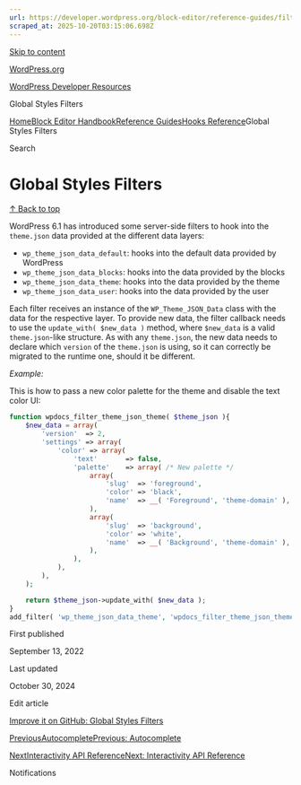 ```yaml
---
url: https://developer.wordpress.org/block-editor/reference-guides/filters/global-styles-filters
scraped_at: 2025-10-20T03:15:06.698Z
---
```


[Skip to content](https://developer.wordpress.org/block-editor/reference-guides/filters/global-styles-filters/#wp--skip-link--target)

[WordPress.org](https://wordpress.org/)

[WordPress Developer Resources](https://developer.wordpress.org/)

Global Styles Filters


[Home](https://developer.wordpress.org/)[Block Editor Handbook](https://developer.wordpress.org/block-editor/)[Reference Guides](https://developer.wordpress.org/block-editor/reference-guides/)[Hooks Reference](https://developer.wordpress.org/block-editor/reference-guides/filters/)Global Styles Filters

Search

# Global Styles Filters

[↑ Back to top](https://developer.wordpress.org/block-editor/reference-guides/filters/global-styles-filters/#wp--skip-link--target)

WordPress 6.1 has introduced some server-side filters to hook into the `theme.json` data provided at the different data layers:

- `wp_theme_json_data_default`: hooks into the default data provided by WordPress
- `wp_theme_json_data_blocks`: hooks into the data provided by the blocks
- `wp_theme_json_data_theme`: hooks into the data provided by the theme
- `wp_theme_json_data_user`: hooks into the data provided by the user

Each filter receives an instance of the `WP_Theme_JSON_Data` class with the data for the respective layer. To provide new data, the filter callback needs to use the `update_with( $new_data )` method, where `$new_data` is a valid `theme.json`-like structure. As with any `theme.json`, the new data needs to declare which `version` of the `theme.json` is using, so it can correctly be migrated to the runtime one, should it be different.

_Example:_

This is how to pass a new color palette for the theme and disable the text color UI:

```php
function wpdocs_filter_theme_json_theme( $theme_json ){
    $new_data = array(
        'version'  => 2,
        'settings' => array(
            'color' => array(
                'text'       => false,
                'palette'    => array( /* New palette */
                    array(
                        'slug'  => 'foreground',
                        'color' => 'black',
                        'name'  => __( 'Foreground', 'theme-domain' ),
                    ),
                    array(
                        'slug'  => 'background',
                        'color' => 'white',
                        'name'  => __( 'Background', 'theme-domain' ),
                    ),
                ),
            ),
        ),
    );

    return $theme_json->update_with( $new_data );
}
add_filter( 'wp_theme_json_data_theme', 'wpdocs_filter_theme_json_theme' );

```

First published

September 13, 2022

Last updated

October 30, 2024

Edit article

[Improve it on GitHub: Global Styles Filters](https://github.com/WordPress/gutenberg/edit/trunk/docs/reference-guides/filters/global-styles-filters.md)

[PreviousAutocompletePrevious: Autocomplete](https://developer.wordpress.org/block-editor/reference-guides/filters/autocomplete-filters/)

[NextInteractivity API ReferenceNext: Interactivity API Reference](https://developer.wordpress.org/block-editor/reference-guides/interactivity-api/)

Notifications